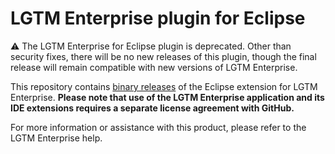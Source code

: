 # LGTM Enterprise plugin for Eclipse

:warning: The LGTM Enterprise for Eclipse plugin is deprecated. Other than security fixes, there will be no new releases of this plugin, though the final release will remain compatible with new versions of LGTM Enterprise.

This repository contains [binary releases](https://github.com/Semmle/lgtm-eclipse-binaries/releases) of the Eclipse extension for LGTM Enterprise. **Please note that use of the LGTM Enterprise application and its IDE extensions requires a separate license agreement with GitHub.**

For more information or assistance with this product, please refer to the LGTM Enterprise help.
